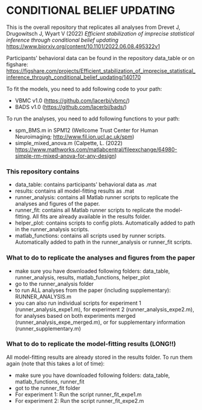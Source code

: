 # CONDITIONAL BELIEF UPDATING

This is the overall repository that replicates all analyses from Drevet J, Drugowitsch J, Wyart V (2022) _Efficient stabilization of imprecise statistical inference through conditional belief updating_ https://www.biorxiv.org/content/10.1101/2022.06.08.495322v1

Participants' behavioral data can be found in the repository data_table or on figshare:
https://figshare.com/projects/Efficient_stabilization_of_imprecise_statistical_inference_through_conditional_belief_updating/140170

To fit the models, you need to add following code to your path:
- VBMC v1.0 (https://github.com/lacerbi/vbmc/)
- BADS v1.0 (https://github.com/lacerbi/bads/)
      
To run the analyses, you need to add following functions to your path:
- spm_BMS.m in SPM12 (Wellcome Trust Center for Human Neuroimaging; http://www.fil.ion.ucl.ac.uk/spm)
- simple_mixed_anova.m (Calpette, L. (2022) https://www.mathworks.com/matlabcentral/fileexchange/64980-simple-rm-mixed-anova-for-any-design)
    
### This repository contains ###
- data_table: contains participants' behavioral data as .mat
- results: contains all model-fitting results as .mat
- runner_analysis: contains all Matlab runner scripts to replicate the analyses and figures of the paper.
- runner_fit: contains all Matlab runner scripts to replicate the model-fitting. All fits are already available in the results folder.
- helper_plot: contains scripts to config plots. Automatically added to path in the runner_analysis scripts.
- matlab_functions: contains all scripts used by runner scripts. Automatically added to path in the runner_analysis or runner_fit scripts.

### What to do to replicate the analyses and figures from the paper ###
- make sure you have downloaded following folders: data_table, runner_analysis, results, matlab_functions, helper_plot
- go to the runner_analysis folder
- to run ALL analyses from the paper (including supplementary): RUNNER_ANALYSIS.m
- you can also run individual scripts for experiment 1 (runner_analysis_expe1.m), for experiment 2 (runner_analysis_expe2.m), for analyses based on both experiments merged (runner_analysis_expe_merged.m), or for supplementary information (runner_supplementary.m)
     
### What to do to replicate the model-fitting results (LONG!!) ###
All model-fitting results are already stored in the results folder. To run them again (note that this takes a lot of time):
- make sure you have downloaded following folders: data_table, matlab_functions, runner_fit
- got to the runner_fit folder
- For experiment 1: Run the script runner_fit_expe1.m 
- For experiment 2: Run the script runner_fit_expe2.m 

